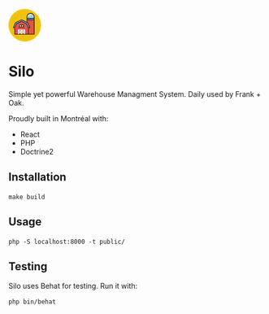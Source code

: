 ![Logo](./silo.png)

# Silo
Simple yet powerful Warehouse Managment System. Daily used by Frank + Oak.

Proudly built in Montréal with:
- React
- PHP
- Doctrine2

## Installation
    
    make build

## Usage

    php -S localhost:8000 -t public/

## Testing
Silo uses Behat for testing. Run it with:

    php bin/behat
